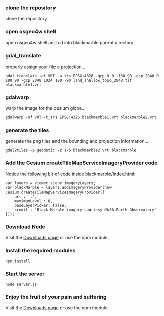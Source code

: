 ### clone the repository  ###
clone the repository 

### open osgeo4w shell ###
open osgeo4w shell and cd into blackmarble parent directory

### gdal_translate ###
properly assign your file a projection...
```
gdal_translate -of VRT -a_srs EPSG:4326 -gcp 0 0 -180 90 -gcp 2048 0 180 90 -gcp 2048 1024 180 -90 land_shallow_topo_2048.tif blackmarble1.vrt
```

### gdalwarp  ###
warp the image for the cesium globe...
```
gdalwarp -of VRT -t_srs EPSG:4326 blackmarble1.vrt blackmarble2.vrt
```

### generate the tiles ###
generate the png tiles and the bounding and projection information...
```
gdal2tiles -p geodetic -z 1-5 blackmarble2.vrt blackmarble
```

### Add the Cesium createTileMapServiceImageryProvider code ###
Notice the following bit of code inside blackmarble/index.html: 
```
var layers = viewer.scene.imageryLayers;
var blackMarble = layers.addImageryProvider(new Cesium.createTileMapServiceImageryProvider({
    url : '.',
    maximumLevel : 8,
    baseLayerPicker: false,
    credit : 'Black Marble imagery courtesy NASA Earth Observatory'
}));
```


### Download Node ###

Visit the [Downloads page](http://cesiumjs.org/downloads.html) or use the npm module:


### Install the required modules ###

```
npm install
```

### Start the server ###

```
node server.js
```


### Enjoy the fruit of your pain and suffering ###

Visit the [Downloads page](http://localhost:8080/blackmarble) or use the npm module: